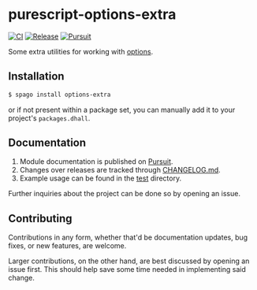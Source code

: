 # purescript-options-extra
[![CI](https://github.com/PureFunctor/purescript-options-extra/actions/workflows/ci.yml/badge.svg?branch=main)](https://github.com/PureFunctor/purescript-options-extra/actions?query=workflow%3ACI+branch%3Amain)
[![Release](https://img.shields.io/github/release/PureFunctor/purescript-options-extra.svg)](https://github.com/PureFunctor/purescript-options-extra/releases)
[![Pursuit](https://pursuit.purescript.org/packages/purescript-options-extra/badge)](https://pursuit.purescript.org/packages/purescript-options-extra)


Some extra utilities for working with
[options](https://github.com/purescript-contrib/purescript-options).

## Installation
```sh
$ spago install options-extra
```
or if not present within a package set, you can manually add it to your project's `packages.dhall`.

## Documentation
1. Module documentation is published on [Pursuit](https://pursuit.purescript.org/packages/purescript-options-extra).
2. Changes over releases are tracked through [CHANGELOG.md](./CHANGELOG.md).
3. Example usage can be found in the [test](./test) directory.

Further inquiries about the project can be done so by opening an issue.

## Contributing
Contributions in any form, whether that'd be documentation updates, bug fixes, or new features, are welcome. 

Larger contributions, on the other hand, are best discussed by opening an issue first. This should
help save some time needed in implementing said change.
